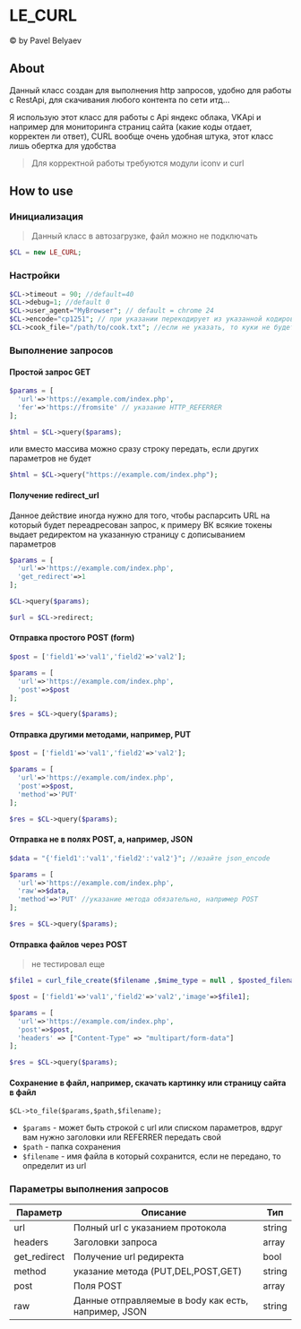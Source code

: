 # LE_CURL
&copy; by Pavel Belyaev

## About
Данный класс создан для выполнения http запросов, удобно для работы с RestApi, для скачивания любого контента по сети итд...

Я использую этот класс для работы с Api яндекс облака, VKApi и например для мониторинга страниц сайта (какие коды отдает, корректен ли ответ), CURL вообще очень удобная штука, этот класс лишь обертка для удобства

> Для корректной работы требуются модули iconv и curl

## How to use

### Инициализация
> Данный класс в автозагрузке, файл можно не подключать

```php
$CL = new LE_CURL;
```

### Настройки
```php
$CL->timeout = 90; //default=40
$CL->debug=1; //default 0
$CL->user_agent="MyBrowser"; // default = chrome 24
$CL->encode="cp1251"; // при указании перекодирует из указанной кодировки в utf8, по умолчанию пытается определить из заголовка
$CL->cook_file="/path/to/cook.txt"; //если не указать, то куки не будет принимать
```

### Выполнение запросов
#### Простой запрос GET

```php
$params = [
  'url'=>'https://example.com/index.php',
  'fer'=>'https://fromsite' // указание HTTP_REFERRER
];

$html = $CL->query($params);
```

или вместо массива можно сразу строку передать, если других параметров не будет

```php
$html = $CL->query("https://example.com/index.php");
```

#### Получение redirect_url
Данное действие иногда нужно для того, чтобы распарсить URL на который будет переадресован запрос, к примеру ВК всякие токены выдает редиректом на указанную страницу с дописыванием параметров


```php
$params = [
  'url'=>'https://example.com/index.php',
  'get_redirect'=>1
];

$CL->query($params);

$url = $CL->redirect;

```

#### Отправка простого POST (form)

```php
$post = ['field1'=>'val1','field2'=>'val2'];

$params = [
  'url'=>'https://example.com/index.php',
  'post'=>$post
];

$res = $CL->query($params);

```

#### Отправка другими методами, например, PUT
```php
$post = ['field1'=>'val1','field2'=>'val2'];

$params = [
  'url'=>'https://example.com/index.php',
  'post'=>$post,
  'method'=>'PUT'
];

$res = $CL->query($params);

```

#### Отправка не в полях POST, а, например, JSON
```php
$data = "{'field1':'val1','field2':'val2'}"; //юзайте json_encode

$params = [
  'url'=>'https://example.com/index.php',
  'raw'=>$data,
  'method'=>'PUT' //указание метода обязательно, например POST
];

$res = $CL->query($params);

```

#### Отправка файлов через POST
> не тестировал еще
```php
$file1 = curl_file_create($filename ,$mime_type = null , $posted_filename = null );

$post = ['field1'=>'val1','field2'=>'val2','image'=>$file1];

$params = [
  'url'=>'https://example.com/index.php',
  'post'=>$post,
  'headers' => ["Content-Type" => "multipart/form-data"] 
];

$res = $CL->query($params);

```

#### Сохранение в файл, например, скачать картинку или страницу сайта в файл
```
$CL->to_file($params,$path,$filename);
```
* `$params` - может быть строкой с url или списком параметров, вдруг вам нужно заголовки или REFERRER передать свой
* `$path` - папка сохранения
* `$filename` - имя файла в который сохранится, если не передано, то определит из url



### Параметры выполнения запросов

Параметр  | Описание | Тип
------------- | ------------- | ---------
url  | Полный url с указанием протокола | string
headers  | Заголовки запроса | array
get_redirect  | Получение url редиректа | bool
method  | указание метода (PUT,DEL,POST,GET) | string
post  | Поля POST | array
raw | Данные отправляемые в body как есть, например, JSON | string

